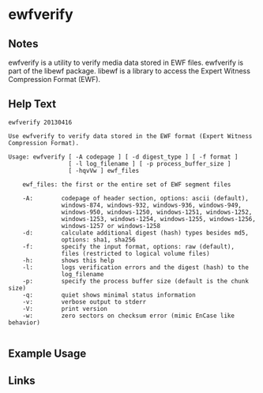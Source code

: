 # ewfverify

Notes
-------
ewfverify is a utility to verify media data stored in EWF files.
ewfverify is part of the libewf package.  libewf is a library to access the Expert Witness Compression Format (EWF).


Help Text
-------
```
ewfverify 20130416

Use ewfverify to verify data stored in the EWF format (Expert Witness
Compression Format).

Usage: ewfverify [ -A codepage ] [ -d digest_type ] [ -f format ]
                 [ -l log_filename ] [ -p process_buffer_size ]
                 [ -hqvVw ] ewf_files

	ewf_files: the first or the entire set of EWF segment files

	-A:        codepage of header section, options: ascii (default),
	           windows-874, windows-932, windows-936, windows-949,
	           windows-950, windows-1250, windows-1251, windows-1252,
	           windows-1253, windows-1254, windows-1255, windows-1256,
	           windows-1257 or windows-1258
	-d:        calculate additional digest (hash) types besides md5,
	           options: sha1, sha256
	-f:        specify the input format, options: raw (default),
	           files (restricted to logical volume files)
	-h:        shows this help
	-l:        logs verification errors and the digest (hash) to the
	           log_filename
	-p:        specify the process buffer size (default is the chunk size)
	-q:        quiet shows minimal status information
	-v:        verbose output to stderr
	-V:        print version
	-w:        zero sectors on checksum error (mimic EnCase like behavior)


```

Example Usage
-------

Links
-------

